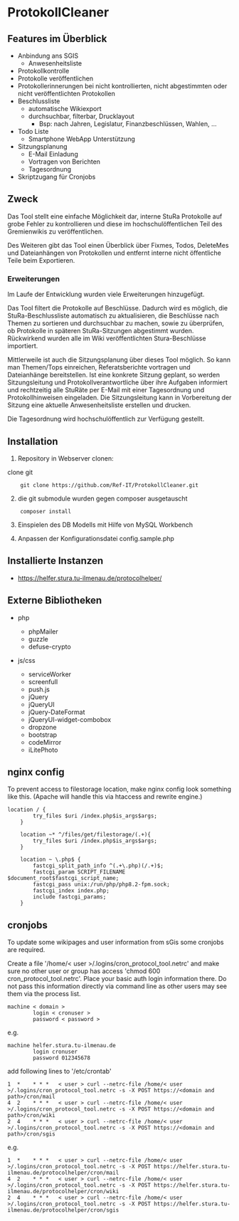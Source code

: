 # ProtokollCleaner

## Features im Überblick

 - Anbindung ans SGIS
   - Anwesenheitsliste
 - Protokollkontrolle
 - Protokolle veröffentlichen
 - Protokollerinnerungen bei nicht kontrollierten, nicht abgestimmten oder nicht veröffentlichten Protokollen
 - Beschlussliste
   - automatische Wikiexport
   - durchsuchbar, filterbar, Drucklayout
     - Bsp: nach Jahren, Legislatur, Finanzbeschlüssen, Wahlen, ...
 - Todo Liste
   - Smartphone WebApp Unterstützung
 - Sitzungsplanung
   - E-Mail Einladung
   - Vortragen von Berichten
   - Tagesordnung
 - Skriptzugang für Cronjobs
 
## Zweck

Das Tool stellt eine einfache Möglichkeit dar, interne StuRa Protokolle auf grobe Fehler zu kontrollieren und diese im hochschulöffentlichen Teil des Gremienwikis zu veröffentlichen.

Des Weiteren gibt das Tool einen Überblick über Fixmes, Todos, DeleteMes und Dateianhängen von Protokollen und entfernt interne nicht öffentliche Teile beim Exportieren.

### Erweiterungen

Im Laufe der Entwicklung wurden viele Erweiterungen hinzugefügt.

Das Tool filtert die Protokolle auf Beschlüsse. Dadurch wird es möglich, die StuRa-Beschlussliste automatisch zu aktualisieren, die Beschlüsse nach Themen zu sortieren und durchsuchbar zu machen, sowie zu überprüfen, ob Protokolle in späteren StuRa-Sitzungen abgestimmt wurden.
Rückwirkend wurden alle im Wiki veröffentlichten Stura-Beschlüsse importiert. 

Mittlerweile ist auch die Sitzungsplanung über dieses Tool möglich. So kann man Themen/Tops einreichen, Referatsberichte vortragen und Dateianhänge bereitstellen. 
Ist eine konkrete Sitzung geplant, so werden Sitzungsleitung und Protokollverantwortliche über ihre Aufgaben informiert und rechtzeitig alle StuRäte per E-Mail mit einer Tagesordnung und Protokollhinweisen eingeladen. Die Sitzungsleitung kann in Vorbereitung der Sitzung eine aktuelle Anwesenheitsliste erstellen und drucken.

Die Tagesordnung wird hochschulöffentlich zur Verfügung gestellt.

## Installation

1. Repository in Webserver clonen:

clone git

```
    git clone https://github.com/Ref-IT/ProtokollCleaner.git
```

2. die git submodule wurden gegen composer ausgetauscht

```
    composer install
```

3. Einspielen des DB Modells mit Hilfe von MySQL Workbench

4. Anpassen der Konfigurationsdatei config.sample.php

## Installierte Instanzen

- https://helfer.stura.tu-ilmenau.de/protocolhelper/

## Externe Bibliotheken

- php
  - phpMailer
  - guzzle
  - defuse-crypto

- js/css
  - serviceWorker
  - screenfull
  - push.js
  - jQuery
  - jQueryUI
  - jQuery-DateFormat
  - jQueryUI-widget-combobox
  - dropzone
  - bootstrap 
  - codeMirror
  - iLitePhoto

## nginx config

To prevent access to filestorage location, make nginx config look something like this.
(Apache will handle this via htaccess and rewrite engine.)

```
location / {
        try_files $uri /index.php$is_args$args;
    }

    location ~* ^/files/get/filestorage/(.+){
        try_files $uri /index.php$is_args$args;
    }

    location ~ \.php$ {
        fastcgi_split_path_info ^(.+\.php)(/.+)$;
        fastcgi_param SCRIPT_FILENAME $document_root$fastcgi_script_name;
        fastcgi_pass unix:/run/php/php8.2-fpm.sock;
        fastcgi_index index.php;
        include fastcgi_params;
    }
```

## cronjobs

To update some wikipages and user information from sGis some cronjobs are required.

Create a file '/home/< user >/.logins/cron_protocol_tool.netrc' and make sure no other user or group has access 'chmod 600 cron_protocol_tool.netrc'.
Place your basic auth login information there. Do not pass this information directly via command line as other users may see them via the process list.

```
machine < domain >
        login < cronuser >
        password < password >
```

e.g.

```
machine helfer.stura.tu-ilmenau.de
        login cronuser
        password 012345678
```

add following lines to '/etc/crontab'

```
1  *    * * *   < user > curl --netrc-file /home/< user >/.logins/cron_protocol_tool.netrc -s -X POST https://<domain and path>/cron/mail
4  2    * * *   < user > curl --netrc-file /home/< user >/.logins/cron_protocol_tool.netrc -s -X POST https://<domain and path>/cron/wiki
2  4    * * *   < user > curl --netrc-file /home/< user >/.logins/cron_protocol_tool.netrc -s -X POST https://<domain and path>/cron/sgis
```

e.g.

```
1  *    * * *   < user > curl --netrc-file /home/< user >/.logins/cron_protocol_tool.netrc -s -X POST https://helfer.stura.tu-ilmenau.de/protocolhelper/cron/mail
4  2    * * *   < user > curl --netrc-file /home/< user >/.logins/cron_protocol_tool.netrc -s -X POST https://helfer.stura.tu-ilmenau.de/protocolhelper/cron/wiki
2  4    * * *   < user > curl --netrc-file /home/< user >/.logins/cron_protocol_tool.netrc -s -X POST https://helfer.stura.tu-ilmenau.de/protocolhelper/cron/sgis
```
